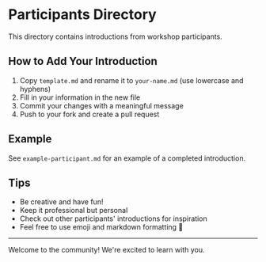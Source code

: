 # Participants Directory

This directory contains introductions from workshop participants.

## How to Add Your Introduction

1. Copy `template.md` and rename it to `your-name.md` (use lowercase and hyphens)
2. Fill in your information in the new file
3. Commit your changes with a meaningful message
4. Push to your fork and create a pull request

## Example

See `example-participant.md` for an example of a completed introduction.

## Tips

- Be creative and have fun!
- Keep it professional but personal
- Check out other participants' introductions for inspiration
- Feel free to use emoji and markdown formatting 🎉

---

Welcome to the community! We're excited to learn with you.
